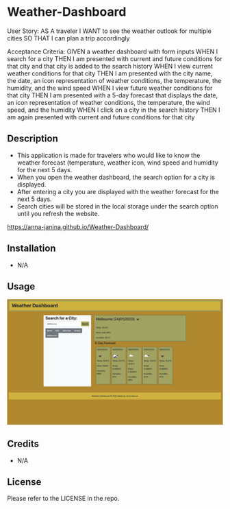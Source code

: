 # Weather-Dashboard

User Story:
AS A traveler
I WANT to see the weather outlook for multiple cities
SO THAT I can plan a trip accordingly

Acceptance Criteria:
GIVEN a weather dashboard with form inputs
WHEN I search for a city
THEN I am presented with current and future conditions for that city and that city is added to the search history
WHEN I view current weather conditions for that city
THEN I am presented with the city name, the date, an icon representation of weather conditions, the temperature, the humidity, and the wind speed
WHEN I view future weather conditions for that city
THEN I am presented with a 5-day forecast that displays the date, an icon representation of weather conditions, the temperature, the wind speed, and the humidity
WHEN I click on a city in the search history
THEN I am again presented with current and future conditions for that city



## Description
- This application is made for travelers who would like to know the weather forecast (temperature, weather icon, wind speed and humidity for the next 5 days.
- When you open the weather dashboard, the search option for a city is displayed.
- After entering a city you are displayed with the weather forecast for the next 5 days.
- Search cities will be stored in the local storage under the search option until you refresh the website.

https://anna-janina.github.io/Weather-Dashboard/

## Installation
- N/A

## Usage
![alt text](./assets/images/Weather%20Dashboard.png)
  
## Credits
- N/A

## License
Please refer to the LICENSE in the repo.
